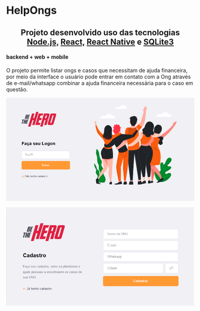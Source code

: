 <h1> HelpOngs </h1>

<h2 align="center"> Projeto desenvolvido uso das tecnologias
    <a href="https://nodejs.org/en/" rel="noopener noreferrer" src="/tree/master/gitImages/node.png" alt="Nodejs">Node.js,</a>
    <a href="https://pt-br.reactjs.org/" rel="noopener noreferrer" src="/tree/master/gitImages/reactJs.png" alt="React">React,</a>
    <a src="/tree/master/gitImages/native.png" href="https://reactnative.dev/" rel="noopener noreferrer"  alt="ReactNative">React Native</a>
    e
    <a href="https://www.sqlite.org/index.html" rel="noopener noreferrer" src="/tree/master/gitImages/sqlite.png" alt="Sqlite3">SQLite3</a>
</h2>

#### backend + web + mobile

O projeto permite listar ongs e casos que necessitam de ajuda financeira, por meio da interface o usuário pode entrar em contato com a Ong através de e-mail/whatsapp combinar a ajuda financeira necessária para o caso em questão.



![](/frontend/src/assets/loginScreen.png)


![](/frontend/src/assets/cadastroScreen.png)
